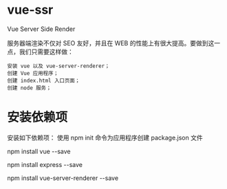 # vue-ssr

Vue Server Side Render

服务器端渲染不仅对 SEO 友好，并且在 WEB 的性能上有很大提高。要做到这一点，我们只需要这样做：

    安装 vue 以及 vue-server-renderer；
    创建 Vue 应用程序；
    创建 index.html 入口页面；
    创建 node 服务；

# 安装依赖项

安装如下依赖项：
使用 npm init 命令为应用程序创建 package.json 文件

npm install vue --save

npm install express --save

npm install vue-server-renderer --save

